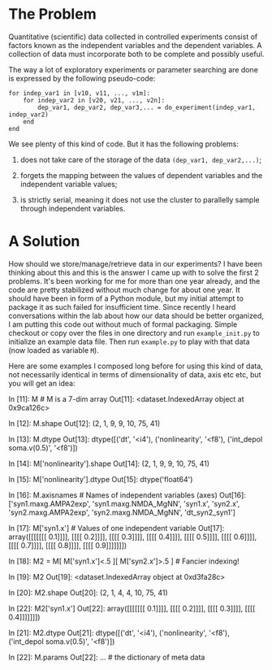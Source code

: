 The Problem
============

Quantitative (scientific) data collected in controlled experiments consist of
factors known as the independent variables and the dependent variables. A
collection of data must incorporate both to be complete and possibly useful.

The way a lot of exploratory experiments or parameter searching are done is
expressed by the following pseudo-code:

    for indep_var1 in [v10, v11, ..., v1m]:
        for indep_var2 in [v20, v21, ..., v2n]:
            dep_var1, dep_var2, dep_var3,... = do_experiment(indep_var1, indep_var2)
        end
    end

We see plenty of this kind of code. But it has the following problems:

1. does not take care of the storage of the data `(dep_var1, dep_var2,...)`;

2. forgets the mapping between the values of dependent variables and the
independent variable values;

3. is strictly serial, meaning it does not use the cluster to parallelly
sample through independent variables.


A Solution
=============

How should we store/manage/retrieve data in our experiments? I have been
thinking about this and this is the answer I came up with to solve the first 2
problems. It's been working for me for more than one year already, and the code
are pretty stabilized without much change for about one year. It should have
been in form of a Python module, but my initial attempt to package it as such
failed for insufficient time. Since recently I heard conversations within the
lab about how our data should be better organized, I am putting this code out
without much of formal packaging. Simple checkout or copy over the files in one
directory and run `example_init.py` to initialize an example data file. Then run
`example.py` to play with that data (now loaded as variable `M`).

Here are some examples I composed long before for using this kind of data, not
necessarily identical in terms of dimensionality of data, axis etc etc, but you
will get an idea:


   In [11]: M                      # M is a 7-dim array
   Out[11]: <dataset.IndexedArray object at 0x9ca126c>

   In [12]: M.shape
   Out[12]: (2, 1, 9, 9, 10, 75, 41)

   In [13]: M.dtype
   Out[13]: dtype([('dt', '<i4'), ('nonlinearity', '<f8'), ('int_depol soma.v(0.5)', '<f8')])

   In [14]: M['nonlinearity'].shape
   Out[14]: (2, 1, 9, 9, 10, 75, 41)

   In [15]: M['nonlinearity'].dtype
   Out[15]: dtype('float64')

   In [16]: M.axisnames            # Names of independent variables (axes)
   Out[16]:
   ['syn1.maxg.AMPA2exp',
    'syn1.maxg.NMDA_MgNN',
    'syn1.x',
    'syn2.x',
    'syn2.maxg.AMPA2exp',
    'syn2.maxg.NMDA_MgNN',
    'dt_syn2_syn1']

   In [17]: M['syn1.x']            # Values of one independent variable
   Out[17]:
   array([[[[[[[ 0.1]]]],
            [[[[ 0.2]]]],
            [[[[ 0.3]]]],
            [[[[ 0.4]]]],
            [[[[ 0.5]]]],
            [[[[ 0.6]]]],
            [[[[ 0.7]]]],
            [[[[ 0.8]]]],
            [[[[ 0.9]]]]]]])

   In [18]: M2 = M[ M['syn1.x']<.5 ][ M['syn2.x']>.5 ]     # Fancier indexing!

   In [19]: M2
   Out[19]: <dataset.IndexedArray object at 0xd3fa28c>

   In [20]: M2.shape
   Out[20]: (2, 1, 4, 4, 10, 75, 41)

   In [22]: M2['syn1.x']
   Out[22]:
   array([[[[[[[ 0.1]]]],
            [[[[ 0.2]]]],
            [[[[ 0.3]]]],
            [[[[ 0.4]]]]]]])

   In [21]: M2.dtype
   Out[21]: dtype([('dt', '<i4'), ('nonlinearity', '<f8'), ('int_depol soma.v(0.5)', '<f8')])

   In [22]: M.params
   Out[22]: ...                    # the dictionary of meta data
